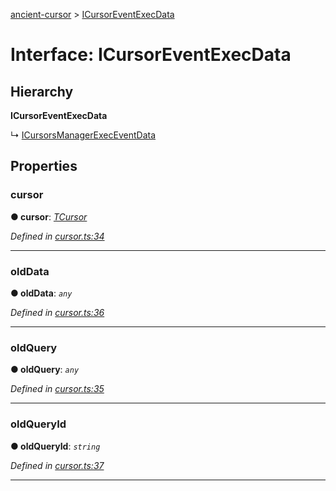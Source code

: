 [ancient-cursor](../README.md) > [ICursorEventExecData](../interfaces/icursoreventexecdata.md)



# Interface: ICursorEventExecData

## Hierarchy

**ICursorEventExecData**

↳  [ICursorsManagerExecEventData](icursorsmanagerexeceventdata.md)









## Properties
<a id="cursor"></a>

###  cursor

**●  cursor**:  *[TCursor](../#tcursor)* 

*Defined in [cursor.ts:34](https://github.com/AncientSouls/Cursor/blob/588b28d/src/lib/cursor.ts#L34)*





___

<a id="olddata"></a>

###  oldData

**●  oldData**:  *`any`* 

*Defined in [cursor.ts:36](https://github.com/AncientSouls/Cursor/blob/588b28d/src/lib/cursor.ts#L36)*





___

<a id="oldquery"></a>

###  oldQuery

**●  oldQuery**:  *`any`* 

*Defined in [cursor.ts:35](https://github.com/AncientSouls/Cursor/blob/588b28d/src/lib/cursor.ts#L35)*





___

<a id="oldqueryid"></a>

###  oldQueryId

**●  oldQueryId**:  *`string`* 

*Defined in [cursor.ts:37](https://github.com/AncientSouls/Cursor/blob/588b28d/src/lib/cursor.ts#L37)*





___


